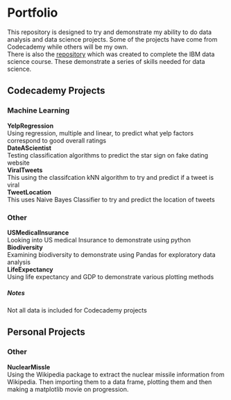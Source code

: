 # Portfolio

This repository is designed to try and demonstrate my ability to do data analysis and data science projects. Some of the projects have come from Codecademy while others will be my own.       
There is also the [repository](https://github.com/AndrewJGroves/IBMCaptoneProject) which was created to complete the IBM data science course. These demonstrate a series of skills needed for data science.

## Codecademy Projects
### Machine Learning    
**YelpRegression**           
Using regression, multiple and linear, to predict what yelp factors correspond to good overall ratings             
**DateAScientist**                 
Testing classification algorithms to predict the star sign on fake dating website    
**ViralTweets**      
This using the classifcation kNN algorithm to try and predict if a tweet is viral       
**TweetLocation**       
This uses Naive Bayes Classifier to try and predict the location of tweets

### Other
**USMedicalInsurance**                 
Looking into US medical Insurance to demonstrate using python            
**Biodiversity**          
Examining biodiversity to demonstrate using Pandas for exploratory data analysis            
**LifeExpectancy**          
Using life expectancy and GDP to demonstrate various plotting methods            

##### Notes
Not all data is included for Codecademy projects
## Personal Projects
### Other
**NuclearMissle**       
Using the Wikipedia package to extract the nuclear missile information from Wikipedia. Then importing them to a data frame, plotting them and then making a matplotlib movie on progression.       
   
